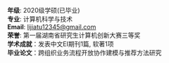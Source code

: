 **年级**: 2020级学硕(已毕业)  
**专业**: 计算机科学与技术  
**Email**: lijiatu12345@gmail.com  
**荣誉**: 第一届湖南省研究生计算机创新大赛三等奖  
**学术成就**：发表中文EI期刊1篇, 软著1项  
**毕业论文**：跨组织业务流程开放协作建模与推荐方法研究
